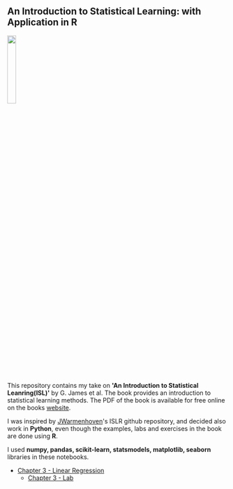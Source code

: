 ## An Introduction to Statistical Learning: with Application in R

<IMG src='http://www-bcf.usc.edu/%7Egareth/ISL/ISL%20Cover%202.jpg' height=20% width=20%> <P>

This repository contains my take on __'An Introduction to Statistical Leanring(ISL)'__ by G. James et al. The book provides an introduction to statistical learning methods. The PDF of the book is available for free online on the books [website](http://www-bcf.usc.edu/~gareth/ISL/).

I was inspired by [JWarmenhoven](https://github.com/JWarmenhoven/ISLR-python)'s ISLR github repository, and decided also work in __Python__, even though the examples, labs and exercises in the book are done using __R__. 

I used __numpy, pandas, scikit-learn, statsmodels, matplotlib, seaborn__ libraries in these notebooks.

* [Chapter 3 - Linear Regression](http://nbviewer.jupyter.org/github/ditdili/Statistics-Statistical_Learning/blob/master/AnIntroToStatisticalLearning/notebooks/Chapter-3-Linear_Regression-Copy1.ipynb)
    * [Chapter 3 - Lab](http://nbviewer.jupyter.org/github/ditdili/Statistics-Statistical_Learning/blob/master/AnIntroToStatisticalLearning/notebooks/Chapter-3-Linear_Regression_3-6_LAB.ipynb)
